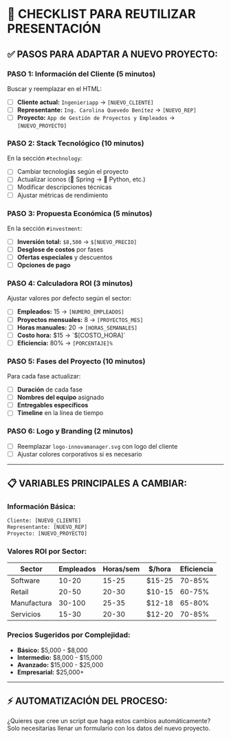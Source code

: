 # 🎯 CHECKLIST PARA REUTILIZAR PRESENTACIÓN

## ✅ **PASOS PARA ADAPTAR A NUEVO PROYECTO:**

### **PASO 1: Información del Cliente (5 minutos)**
Buscar y reemplazar en el HTML:

- [ ] **Cliente actual:** `Ingenieriapp` → `[NUEVO_CLIENTE]`  
- [ ] **Representante:** `Ing. Carolina Quevedo Benítez` → `[NUEVO_REP]`
- [ ] **Proyecto:** `App de Gestión de Proyectos y Empleados` → `[NUEVO_PROYECTO]`

### **PASO 2: Stack Tecnológico (10 minutos)**
En la sección `#technology`:

- [ ] Cambiar tecnologías según el proyecto
- [ ] Actualizar iconos (🌱 Spring → 🐍 Python, etc.)
- [ ] Modificar descripciones técnicas
- [ ] Ajustar métricas de rendimiento

### **PASO 3: Propuesta Económica (5 minutos)**
En la sección `#investment`:

- [ ] **Inversión total:** `$8,500` → `$[NUEVO_PRECIO]`
- [ ] **Desglose de costos** por fases
- [ ] **Ofertas especiales** y descuentos
- [ ] **Opciones de pago**

### **PASO 4: Calculadora ROI (3 minutos)**
Ajustar valores por defecto según el sector:

- [ ] **Empleados:** 15 → `[NUMERO_EMPLEADOS]`
- [ ] **Proyectos mensuales:** 8 → `[PROYECTOS_MES]`  
- [ ] **Horas manuales:** 20 → `[HORAS_SEMANALES]`
- [ ] **Costo hora:** $15 → `$[COSTO_HORA]`
- [ ] **Eficiencia:** 80% → `[PORCENTAJE]%`

### **PASO 5: Fases del Proyecto (10 minutos)**
Para cada fase actualizar:

- [ ] **Duración** de cada fase
- [ ] **Nombres del equipo** asignado
- [ ] **Entregables específicos**
- [ ] **Timeline** en la línea de tiempo

### **PASO 6: Logo y Branding (2 minutos)**
- [ ] Reemplazar `logo-innovamanager.svg` con logo del cliente
- [ ] Ajustar colores corporativos si es necesario

---

## 📋 **VARIABLES PRINCIPALES A CAMBIAR:**

### **Información Básica:**
```html
Cliente: [NUEVO_CLIENTE]
Representante: [NUEVO_REP]  
Proyecto: [NUEVO_PROYECTO]
```

### **Valores ROI por Sector:**
| Sector | Empleados | Horas/sem | $/hora | Eficiencia |
|--------|-----------|-----------|--------|------------|
| Software | 10-20 | 15-25 | $15-25 | 70-85% |
| Retail | 20-50 | 20-30 | $10-15 | 60-75% |
| Manufactura | 30-100 | 25-35 | $12-18 | 65-80% |
| Servicios | 15-30 | 20-30 | $12-20 | 70-85% |

### **Precios Sugeridos por Complejidad:**
- **Básico:** $5,000 - $8,000
- **Intermedio:** $8,000 - $15,000  
- **Avanzado:** $15,000 - $25,000
- **Empresarial:** $25,000+

---

## ⚡ **AUTOMATIZACIÓN DEL PROCESO:**

¿Quieres que cree un script que haga estos cambios automáticamente?
Solo necesitarías llenar un formulario con los datos del nuevo proyecto.